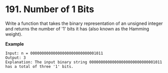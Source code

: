 # 191. Number of 1 Bits

Write a function that takes the binary representation of an unsigned integer and returns the number of '1' bits it has (also known as the Hamming weight).

**Example**
```
Input: n = 00000000000000000000000000001011
Output: 3
Explanation: The input binary string 00000000000000000000000000001011 has a total of three '1' bits.
```
